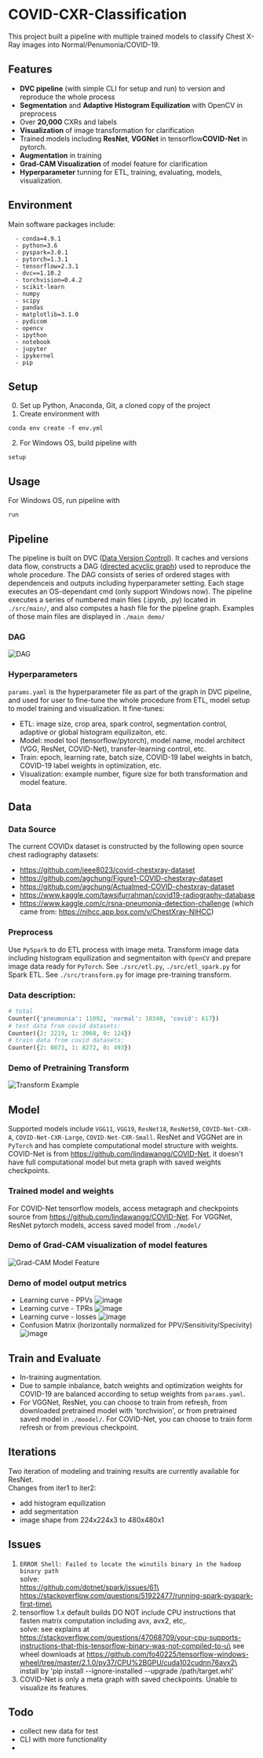 # COVID-CXR-Classification
This project built a pipeline with multiple trained models to classify Chest X-Ray images into Normal/Penumonia/COVID-19. 

## Features
- **DVC pipeline** (with simple CLI for setup and run) to version and reproduce the whole process
- **Segmentation** and **Adaptive Histogram Equilization** with OpenCV in preprocess
- Over **20,000** CXRs and labels
- **Visualization** of image transformation for clarification
- Trained models including **ResNet**, **VGGNet** in tensorflow**COVID-Net** in pytorch.
- **Augmentation** in training
- **Grad-CAM Visualization** of model feature for clarification
- **Hyperparameter** tunning for ETL, training, evaluating, models, visualization.


## Environment
Main software packages include:
```
  - conda=4.9.1
  - python=3.6
  - pyspark=3.0.1
  - pytorch=1.3.1
  - tensorflow=2.3.1
  - dvc==1.10.2
  - torchvision=0.4.2
  - scikit-learn
  - numpy
  - scipy
  - pandas
  - matplotlib=3.1.0
  - pydicom
  - opencv
  - ipython
  - notebook
  - jupyter
  - ipykernel
  - pip
```

## Setup
0. Set up Python, Anaconda, Git, a cloned copy of the project
1. Create environment with
```
conda env create -f env.yml
```
2. For Windows OS, build pipeline with
```
setup
```

## Usage
For Windows OS, run pipeline with
```
run
```

## Pipeline
The pipeline is built on DVC ([Data Version Control](https://dvc.org/doc/start)). It caches and versions data flow, constructs a DAG ([directed acyclic graph](https://en.wikipedia.org/wiki/Directed_acyclic_graph)) used to reproduce the whole procedure. The DAG consists of series of ordered stages with dependenceis and outputs including hyperparameter setting. Each stage executes an OS-dependant cmd (only support Windows now). The pipeline executes a series of numbered main files (.ipynb, .py) located in `./src/main/`, and also computes a hash file for the pipeline graph. Examples of those main files are displayed in `./main demo/`

### DAG
![DAG](DAG.png)

### Hyperparameters
`params.yaml` is the hyperparameter file as part of the graph in DVC pipeline, and used for user to fine-tune the whole procedure from ETL, model setup to model training and visualization.
It fine-tunes:
- ETL: image size, crop area, spark control, segmentation control, adaptive or global histogram equilizaiton, etc.
- Model: model tool (tensorflow/pytorch), model name, model architect (VGG, ResNet, COVID-Net), transfer-learning control, etc.
- Train: epoch, learning rate, batch size, COVID-19 label weights in batch, COVID-19 label weights in optimization, etc.
- Visualization: example number, figure size for both transformation and model feature.

## Data

### Data Source
The current COVIDx dataset is constructed by the following open source chest radiography datasets:
* https://github.com/ieee8023/covid-chestxray-dataset
* https://github.com/agchung/Figure1-COVID-chestxray-dataset
* https://github.com/agchung/Actualmed-COVID-chestxray-dataset
* https://www.kaggle.com/tawsifurrahman/covid19-radiography-database
* https://www.kaggle.com/c/rsna-pneumonia-detection-challenge (which came from: https://nihcc.app.box.com/v/ChestXray-NIHCC)

### Preprocess
Use `PySpark` to do ETL process with image meta. Transform image data including histogram equilization and segmentaiton with `OpenCV` and prepare image data ready for `PyTorch`.
See `./src/etl.py`, `./src/etl_spark.py` for Spark ETL.
See `./src/transform.py` for image pre-training transform.

### Data description:
```python
# total
Counter({'pneumonia': 11092, 'normal': 10340, 'covid': 617})
# test data from covid datasets: 
Counter({2: 2219, 1: 2068, 0: 124})
# train data from covid datasets: 
Counter({2: 8873, 1: 8272, 0: 493})
```

### Demo of Pretraining Transform
![Transform Example](https://github.com/hzhaoc/COVID-CXR/blob/main/diagnosis/transform/transform%20example.png)

## Model
Supported models include `VGG11`, `VGG19`, `ResNet18`, `ResNet50`, `COVID-Net-CXR-A`, `COVID-Net-CXR-Large`, `COVID-Net-CXR-Small`. ResNet and VGGNet are in `PyTorch` and has complete computational model structure with weights. COVID-Net is from https://github.com/lindawangg/COVID-Net, it doesn't have full computational model but meta graph with saved weights checkpoints.

### Trained model and weights
For COVID-Net tensorflow models, access metagraph and checkpoints source from https://github.com/lindawangg/COVID-Net.
For VGGNet, ResNet pytorch models, access saved model from `./model/`

### Demo of Grad-CAM visualization of model features
![Grad-CAM Model Feature](https://github.com/hzhaoc/COVID-CXR/blob/main/diagnosis/feature/resnet18.iter2.480.feature.2.png)

### Demo of model output metrics
- Learning curve - PPVs
![image](https://github.com/hzhaoc/COVID-CXR/blob/main/output/COVIDNet-CXR-Small-test/PPV.png)
- Learning curve - TPRs
![image](https://github.com/hzhaoc/COVID-CXR/blob/main/output/COVIDNet-CXR-Small-test/TPR.png)
- Learning curve - losses
![image](https://github.com/hzhaoc/COVID-CXR/blob/main/output/resnet18.iter2.480/losses.png)
- Confusion Matrix (horizontally normalized for PPV/Sensitivity/Specivity)
![image](https://github.com/hzhaoc/COVID-CXR/blob/main/output/resnet18.iter2.480/confusion_matrix_hnorm.png)

## Train and Evaluate
- In-training augmentation.
- Due to sample inbalance, batch weights and optimization weights for COVID-19 are balanced according to setup weights from `params.yaml`. 
- For VGGNet, ResNet, you can choose to train from refresh, from downloaded pretrained model with 'torchvision', or from pretrained saved model in `./moodel/`. For COVID-Net, you can choose to train form refresh or from previous checkpoint.

## Iterations
Two iteration of modeling and training results are currently available for ResNet.\
Changes from iter1 to iter2:
- add histogram equilization
- add segmentation
- image shape from 224x224x3 to 480x480x1

## Issues
1. ```ERROR Shell: Failed to locate the winutils binary in the hadoop binary path```\
solve:\
https://github.com/dotnet/spark/issues/61\
https://stackoverflow.com/questions/51922477/running-spark-pyspark-first-time\
2. tensorflow 1.x default builds DO NOT include CPU instructions that fasten matrix computation including avx, avx2, etc,.\
solve:
see explains at https://stackoverflow.com/questions/47068709/your-cpu-supports-instructions-that-this-tensorflow-binary-was-not-compiled-to-u\
see wheel downloads at https://github.com/fo40225/tensorflow-windows-wheel/tree/master/2.1.0/py37/CPU%2BGPU/cuda102cudnn76avx2\
install by 'pip install --ignore-installed --upgrade /path/target.whl'
3. COVID-Net is only a meta graph with saved checkpoints. Unable to visualize its features.

## Todo
- collect new data for test
- CLI with more functionality
- 
